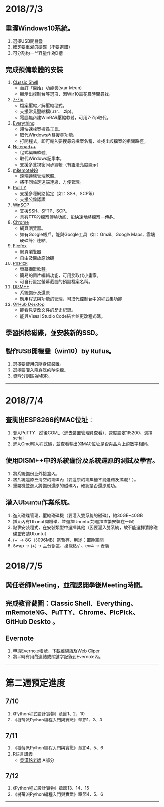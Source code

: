 
# 2018/7/3

## 重灌Windows10系統。

1. 選擇USB開機疊
2. 確定要重灌的硬碟（不要選錯）
3. 可分割約一半容量作為D槽

## 完成預備軟體的安裝

1. [Classic Shell](http://www.classicshell.net/)
    - 自訂「開始」功能表(star Meun)
    - 顯示出控制台等選項，因Win10需花費時間尋找。
2. [7-Zip](https://www.7-zip.org/)
    - 檔案壓縮／解壓縮程式。
    - 支援常見壓縮檔(.rar、.zip)。
    - 電腦無內建WinRAR壓縮軟體，可用7-Zip取代。
3. [Everything](https://www.voidtools.com/)
    - 超快速檔案搜尋工具。
    - 取代Windows內建搜尋功能。
    - 打開程式，即可輸入要搜尋的檔案名稱，並找出該檔案的相關路徑。
4. [Notepad++](https://notepad-plus-plus.org/zh/)
    - 程式編輯軟體。
    - 取代Windows記事本。
    - 支援多重視窗同步編輯（有語法亮度顯示）
5. [mRemoteNG](https://mremoteng.org/)
    - 遠端連線管理軟體。
    - 將不同協定遠端連線，方便管理。
6. [PuTTY](https://www.putty.org/)
    - 支援多種網路協定（如：SSH、SCP等）
    - 支援公鑰認證 
7. [WinSCP](https://winscp.net/eng/docs/lang:cht)
    - 支援SSH、SFTP、SCP。
    - 具有FTP的檔案傳輸功能，能快速地將檔案一傳多。
8. [Chrome](https://www.google.com.tw/chrome/index.html)
    - 網頁瀏覽器。
    - 如有Google帳戶，能與Google工具（如：Gmail、Google Maps、雲端硬碟等）連結。
9. [Firefox](https://www.mozilla.org/zh-TW/firefox/new/)
    - 網頁瀏覽器
    - 自由及開放原始碼
10. [PicPick](https://picpick.app/zh-tw/)
    - 螢幕擷取軟體。
    - 簡易的圖片編輯功能，可用於取代小畫家。
    - 可自行設定螢幕截圖的預設檔案名稱。
11. [DISM++](https://www.chuyu.me/zh-Hant/index.html)
    - 系統備份及還原
    - 應用程式與功能的管理，可取代控制台中的程式集功能 
12. [GitHub Desktop](https://desktop.github.com/)
    - 能看見更改文件的歷史紀錄。
    - 能與Visual Studio Code結合並更改程式碼。

## 學習拆除磁碟，並安裝新的SSD。

## 製作USB開機疊（win10）by Rufus。

1. 選擇要使用的隨身碟裝置。
2. 選擇要灌入隨身碟的映像檔。
3. 資料分割區為MBR。

<hr />

<!-- 
    底下請自行修改
-->

# 2018/7/4

## 查詢出ESP8266的MAC位址：

1. 登入PuTTY，然後COM_（進去裝置管理員查看）、速度設定115200、選擇serial
2. 進入Cmd輸入程式碼，並查看輸出的MAC位址是否與晶片上的數字相同。

## 使用DISM++中的系統備份及系統還原的測試及學習。
1. 將系統備份至外接盒內。
2. 將系統還原至清空的磁碟內（要還原的磁碟槽不能選錯及搞混！）。
3. 重開機並進入將備份還原的磁碟內，確認是否還原成功。

## 灌入Ubuntu作業系統。
1. 進入磁碟管理，壓縮磁碟機（要灌入雙系統的磁碟），約30GB~40GB
2. 插入內有Ubunut開機碟，並選擇Ununtu(勿選擇直接安裝在一起)
3. 點擊安裝程式，在安裝類型中選擇其他（因要灌入雙系統，故不能選擇清除磁碟並安裝Ubuntu）
4. (+) -> 8G（8096MB）當暫存、用途：置換空間
5. Swap -> (+) -> 主分割區、掛載點:/ 、ext4 -> 安裝

# 2018/7/5
## 與任老師Meeting，並確認開學後Meeting時間。
## 完成教育截圖：Classic Shell、Everything、mRemoteNG、PuTTY、Chrome、PicPick、GitHub Deskto 。
## Evernote 
1. 申請Evernote帳號、下載離線版及Web Cliper
2. 將平時有用的連結或關鍵字記錄到Evernote內。

<hr />
<!--
請具體按照時間、預計規劃的工作規劃。請合理思考你實際有辦法投入的時間。目前你是沒辦法領到薪資的部分，需要清楚地問自己，如果沒拿到錢，你能做多久與堅持多久?
--!>


# 第二週預定進度
## 7/10
1. 《Python程式設計實物》章節1、2、10
2. 《樹莓派Python編程入門與實戰》章節1、2、3

## 7/11
1. 《樹莓派Python編程入門與實戰》章節4、5、6
2. R語言講義
    + [吳漢銘老師](http://www.hmwu.idv.tw/index.php/r-software) A部分

## 7/12
1. 《Python程式設計實物》章節13、14、15
2. 《樹莓派Python編程入門與實戰》章節4、5、6

<hr />

<!--《樹莓派Python編程入門與實戰》 章節7、8、9、10、16、21--!>
